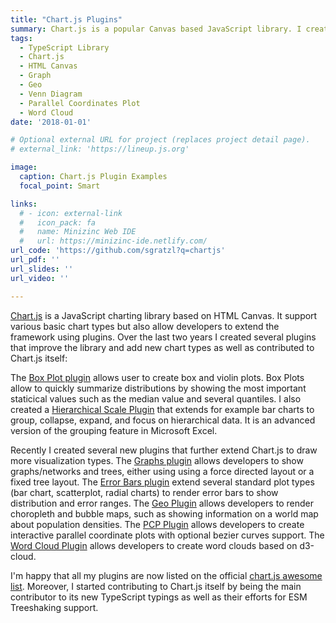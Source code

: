 ```yaml
---
title: "Chart.js Plugins"
summary: Chart.js is a popular Canvas based JavaScript library. I created several plugins for it
tags:
  - TypeScript Library
  - Chart.js
  - HTML Canvas
  - Graph
  - Geo
  - Venn Diagram
  - Parallel Coordinates Plot
  - Word Cloud
date: '2018-01-01'

# Optional external URL for project (replaces project detail page).
# external_link: 'https://lineup.js.org'

image:
  caption: Chart.js Plugin Examples
  focal_point: Smart

links:
  # - icon: external-link
  #   icon_pack: fa
  #   name: Minizinc Web IDE
  #   url: https://minizinc-ide.netlify.com/
url_code: 'https://github.com/sgratzl?q=chartjs'
url_pdf: ''
url_slides: ''
url_video: ''

---
```


[Chart.js](https://www.chartjs.org/) is a JavaScript charting library based on HTML Canvas. It support various basic chart types but also allow developers to extend the framework using plugins. Over the last two years I created several plugins that improve the library and add new chart types as well as contributed to Chart.js itself:

The [Box Plot plugin](https://github.com/datavisyn/chartjs-chart-box-and-violin-plot) allows user to create box and violin plots. Box Plots allow to quickly summarize distributions by showing the most important staticical values such as the median value and several quantiles. I also created a [Hierarchical Scale Plugin](https://github.com/sgratzl/chartjs-plugin-hierarchical) that extends for example bar charts to group, collapse, expand, and focus on hierarchical data. It is an advanced version of the grouping feature in Microsoft Excel.

Recently I created several new plugins that further extend Chart.js to draw more visualization types. The [Graphs plugin](https://github.com/sgratzl/chartjs-chart-graph) allows developers to show graphs/networks and trees, either using using a force directed layout or a fixed tree layout. The [Error Bars plugin](https://github.com/sgratzl/chartjs-chart-error-bars) extend several standard plot types (bar chart, scatterplot, radial charts) to render error bars to show distribution and error ranges. The [Geo Plugin](https://github.com/sgratzl/chartjs-chart-geo) allows developers to render choropleth and bubble maps, such as showing information on a world map about population densities. The [PCP Plugin](https://github.com/sgratzl/chartjs-chart-pcp) allows developers to create interactive parallel coordinate plots with optional bezier curves support. The [Word Cloud Plugin](https://github.com/sgratzl/chartjs-chart-word-cloud) allows developers to create word clouds based on d3-cloud.

I'm happy that all my plugins are now listed on the official [chart.js awesome list](https://github.com/chartjs/awesome). Moreover, I started contributing to Chart.js itself by being the main contributor to its new TypeScript typings as well as their efforts for ESM Treeshaking support.
